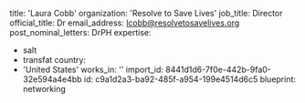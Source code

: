title: 'Laura Cobb'
organization: 'Resolve to Save Lives'
job_title: Director
official_title: Dr
email_address: lcobb@resolvetosavelives.org
post_nominal_letters: DrPH
expertise:
  - salt
  - transfat
country:
  - 'United States'
works_in: ''
import_id: 8441d1d6-7f0e-442b-9fa0-32e594a4e4bb
id: c9a1d2a3-ba92-485f-a954-199e4514d6c5
blueprint: networking

